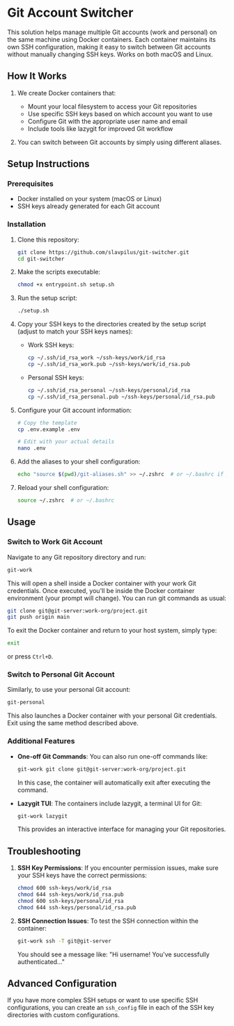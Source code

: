 # Git Account Switcher

This solution helps manage multiple Git accounts (work and personal) on the same machine using Docker containers. Each container maintains its own SSH configuration, making it easy to switch between Git accounts without manually changing SSH keys. Works on both macOS and Linux.

## How It Works

1. We create Docker containers that:
   - Mount your local filesystem to access your Git repositories
   - Use specific SSH keys based on which account you want to use
   - Configure Git with the appropriate user name and email
   - Include tools like lazygit for improved Git workflow

2. You can switch between Git accounts by simply using different aliases.

## Setup Instructions

### Prerequisites

- Docker installed on your system (macOS or Linux)
- SSH keys already generated for each Git account

### Installation

1. Clone this repository:
   ```bash
   git clone https://github.com/slavpilus/git-switcher.git
   cd git-switcher
   ```

2. Make the scripts executable:
   ```bash
   chmod +x entrypoint.sh setup.sh
   ```

3. Run the setup script:
   ```bash
   ./setup.sh
   ```

4. Copy your SSH keys to the directories created by the setup script (adjust to match your SSH keys names):
   - Work SSH keys:
     ```bash
     cp ~/.ssh/id_rsa_work ~/ssh-keys/work/id_rsa
     cp ~/.ssh/id_rsa_work.pub ~/ssh-keys/work/id_rsa.pub
     ```
   - Personal SSH keys:
     ```bash
     cp ~/.ssh/id_rsa_personal ~/ssh-keys/personal/id_rsa
     cp ~/.ssh/id_rsa_personal.pub ~/ssh-keys/personal/id_rsa.pub
     ```

5. Configure your Git account information:
   ```bash
   # Copy the template
   cp .env.example .env
   
   # Edit with your actual details
   nano .env
   ```

6. Add the aliases to your shell configuration:
   ```bash
   echo "source $(pwd)/git-aliases.sh" >> ~/.zshrc  # or ~/.bashrc if you use bash
   ```

7. Reload your shell configuration:
   ```bash
   source ~/.zshrc  # or ~/.bashrc
   ```

## Usage

### Switch to Work Git Account

Navigate to any Git repository directory and run:
```bash
git-work
```

This will open a shell inside a Docker container with your work Git credentials. Once executed, you'll be inside the Docker container environment (your prompt will change). You can run git commands as usual:
```bash
git clone git@git-server:work-org/project.git
git push origin main
```

To exit the Docker container and return to your host system, simply type:
```bash
exit
```
or press `Ctrl+D`.

### Switch to Personal Git Account

Similarly, to use your personal Git account:
```bash
git-personal
```

This also launches a Docker container with your personal Git credentials. Exit using the same method described above.

### Additional Features

- **One-off Git Commands**: You can also run one-off commands like:
  ```bash
  git-work git clone git@git-server:work-org/project.git
  ```
  In this case, the container will automatically exit after executing the command.

- **Lazygit TUI**: The containers include lazygit, a terminal UI for Git:
  ```bash
  git-work lazygit
  ```
  This provides an interactive interface for managing your Git repositories.

## Troubleshooting

1. **SSH Key Permissions**: If you encounter permission issues, make sure your SSH keys have the correct permissions:
   ```bash
   chmod 600 ssh-keys/work/id_rsa
   chmod 644 ssh-keys/work/id_rsa.pub
   chmod 600 ssh-keys/personal/id_rsa
   chmod 644 ssh-keys/personal/id_rsa.pub
   ```

2. **SSH Connection Issues**: To test the SSH connection within the container:
   ```bash
   git-work ssh -T git@git-server
   ```
   You should see a message like: "Hi username! You've successfully authenticated..."

## Advanced Configuration

If you have more complex SSH setups or want to use specific SSH configurations, you can create an `ssh_config` file in each of the SSH key directories with custom configurations.

